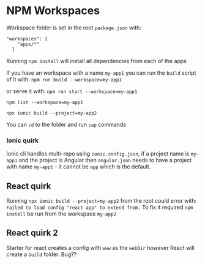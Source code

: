 # NPM Workspaces
Workspace folder is set in the root `package.json` with:
```
"workspaces": [
    "apps/*"
  ]
```

Running `npm install` will install all dependencies from each of the apps

If you have an workspace with a name `my-app1` you can run the `build` script of it with:
`npm run build --workspace=my-app1`

or serve it with:
`npm run start --workspace=my-app1`

`npm list --workspace=my-app1`

`npx ionic build --project=my-app2`

You can `cd` to the folder and run `cap` commands

### Ionic quirk
Ionic cli handles multi-repo using `ionic.config.json`, if a project name is `my-app1` and the project is Angular then `angular.json` needs to have a project with name `my-app1` - it cannot be `app` which is the default.

## React quirk
Running `npx ionic build --project=my-app2` from the root could error with:
`Failed to load config "react-app" to extend from.`
To fix it required `npm install` be run from the workspace `my-app2`

## React quirk 2
Starter for react creates a config with `www` as the `webDir` however React will create a `build` folder. Bug??